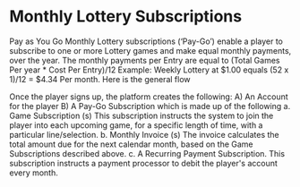 <!-- TITLE: Subscriptionlottery -->
<!-- SUBTITLE: A quick summary of Subscriptionlottery -->

# Monthly Lottery Subscriptions 

Pay as You Go Monthly Lottery subscriptions (‘Pay-Go’) enable a player to subscribe to one or more Lottery games and make equal monthly payments, over the year.
The monthly payments per Entry are equal to (Total Games Per year * Cost Per Entry)/12 
Example: Weekly Lottery at $1.00 equals (52 x 1)/12 = $4.34 Per month.
Here is the general flow

Once the player signs up, the platform creates the following: 
A)	An Account for the player
B)	A Pay-Go Subscription which is made up of the following
a.	Game Subscription (s) This subscription instructs the system to join the player into each upcoming game, for a specific length of time, with a particular line/selection.
b.	Monthly Invoice (s)  The invoice calculates the total amount due for the next calendar month, based on the Game Subscriptions described above.
c.	A Recurring Payment Subscription. This subscription instructs a payment processor to debit the player's account every month.
